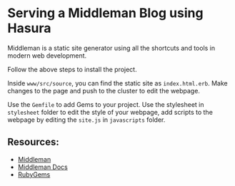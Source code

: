 # Serving a Middleman Blog using Hasura

Middleman is a static site generator using all the shortcuts and tools in modern web development.

Follow the above steps to install the project.

Inside `www/src/source`, you can find the static site as `index.html.erb`. Make changes to the page and push to the cluster to edit the webpage.

Use the `Gemfile` to add Gems to your project. Use the stylesheet in `stylesheet` folder to edit the style of your webpage, add scripts to the webpage by editing the `site.js` in `javascripts` folder.

## Resources:

* [Middleman](https://middlemanapp.com/)
* [Middleman Docs](https://middlemanapp.com/basics/install/)
* [RubyGems](https://rubygems.org)
